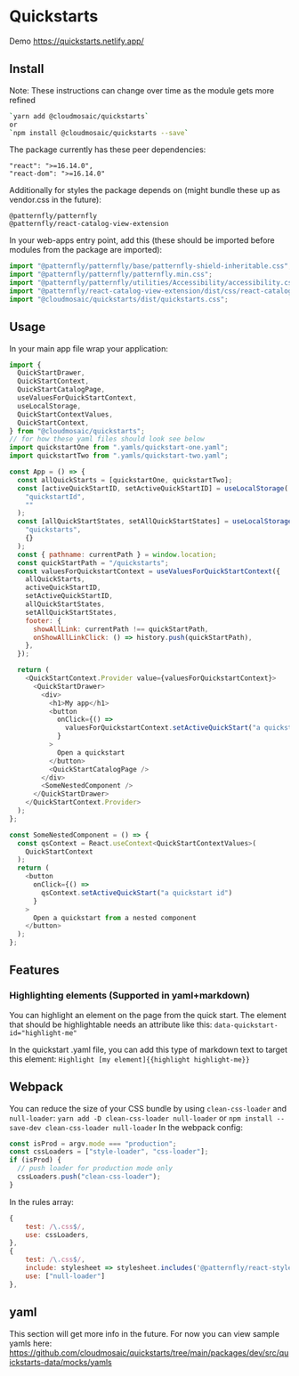 # Quickstarts

Demo
https://quickstarts.netlify.app/

## Install

Note: These instructions can change over time as the module gets more refined

```bash
`yarn add @cloudmosaic/quickstarts`
or
`npm install @cloudmosaic/quickstarts --save`
```

The package currently has these peer dependencies:

```
"react": ">=16.14.0",
"react-dom": ">=16.14.0"
```

Additionally for styles the package depends on (might bundle these up as vendor.css in the future):

```
@patternfly/patternfly
@patternfly/react-catalog-view-extension
```

In your web-apps entry point, add this (these should be imported before modules from the package are imported):

```js
import "@patternfly/patternfly/base/patternfly-shield-inheritable.css";
import "@patternfly/patternfly/patternfly.min.css";
import "@patternfly/patternfly/utilities/Accessibility/accessibility.css";
import "@patternfly/react-catalog-view-extension/dist/css/react-catalog-view-extension.css";
import "@cloudmosaic/quickstarts/dist/quickstarts.css";
```

## Usage

In your main app file wrap your application:

```js
import {
  QuickStartDrawer,
  QuickStartContext,
  QuickStartCatalogPage,
  useValuesForQuickStartContext,
  useLocalStorage,
  QuickStartContextValues,
  QuickStartContext,
} from "@cloudmosaic/quickstarts";
// for how these yaml files should look see below
import quickstartOne from ".yamls/quickstart-one.yaml";
import quickstartTwo from ".yamls/quickstart-two.yaml";

const App = () => {
  const allQuickStarts = [quickstartOne, quickstartTwo];
  const [activeQuickStartID, setActiveQuickStartID] = useLocalStorage(
    "quickstartId",
    ""
  );
  const [allQuickStartStates, setAllQuickStartStates] = useLocalStorage(
    "quickstarts",
    {}
  );
  const { pathname: currentPath } = window.location;
  const quickStartPath = "/quickstarts";
  const valuesForQuickstartContext = useValuesForQuickStartContext({
    allQuickStarts,
    activeQuickStartID,
    setActiveQuickStartID,
    allQuickStartStates,
    setAllQuickStartStates,
    footer: {
      showAllLink: currentPath !== quickStartPath,
      onShowAllLinkClick: () => history.push(quickStartPath),
    },
  });

  return (
    <QuickStartContext.Provider value={valuesForQuickstartContext}>
      <QuickStartDrawer>
        <div>
          <h1>My app</h1>
          <button
            onClick={() =>
              valuesForQuickstartContext.setActiveQuickStart("a quickstart id")
            }
          >
            Open a quickstart
          </button>
          <QuickStartCatalogPage />
        </div>
        <SomeNestedComponent />
      </QuickStartDrawer>
    </QuickStartContext.Provider>
  );
};

const SomeNestedComponent = () => {
  const qsContext = React.useContext<QuickStartContextValues>(
    QuickStartContext
  );
  return (
    <button
      onClick={() =>
        qsContext.setActiveQuickStart("a quickstart id")
      }
    >
      Open a quickstart from a nested component
    </button>
  );
};
```

## Features

### Highlighting elements (Supported in yaml+markdown)

You can highlight an element on the page from the quick start. The element that should be highlightable needs an attribute like this:
`data-quickstart-id="highlight-me"`

In the quickstart .yaml file, you can add this type of markdown text to target this element:
`Highlight [my element]{{highlight highlight-me}}`

## Webpack

You can reduce the size of your CSS bundle by using `clean-css-loader` and `null-loader`:
`yarn add -D clean-css-loader null-loader` or `npm install --save-dev clean-css-loader null-loader`
In the webpack config:

```js
const isProd = argv.mode === "production";
const cssLoaders = ["style-loader", "css-loader"];
if (isProd) {
  // push loader for production mode only
  cssLoaders.push("clean-css-loader");
}
```

In the rules array:

```js
{
    test: /\.css$/,
    use: cssLoaders,
},
{
    test: /\.css$/,
    include: stylesheet => stylesheet.includes('@patternfly/react-styles/css/'),
    use: ["null-loader"]
},
```

## yaml

This section will get more info in the future. For now you can view sample yamls here:
https://github.com/cloudmosaic/quickstarts/tree/main/packages/dev/src/quickstarts-data/mocks/yamls
